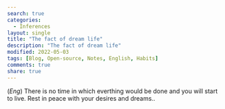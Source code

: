 ```yaml
---
search: true
categories: 
  - Inferences
layout: single
title: "The fact of dream life"
description: "The fact of dream life"
modified: 2022-05-03
tags: [Blog, Open-source, Notes, English, Habits]
comments: true
share: true
---
```

(*Eng*)
There is no time in which everthing would be done and you will start to live. Rest in peace with your desires and dreams..
